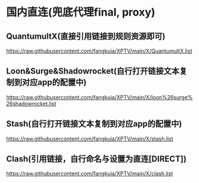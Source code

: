 # 国内直连(兜底代理final, proxy)
## QuantumultX(直接引用链接到规则资源即可)
https://raw.githubusercontent.com/fangkuia/XPTV/main/X/QuantumultX.list
## Loon&Surge&Shadowrocket(自行打开链接文本复制到对应app的配置中)
https://raw.githubusercontent.com/fangkuia/XPTV/main/X/loon%26surge%26shadowrocket.list
## Stash(自行打开链接文本复制到对应app的配置中)
https://raw.githubusercontent.com/fangkuia/XPTV/main/X/stash.list
## Clash(引用链接，自行命名与设置为直连[DIRECT])
https://raw.githubusercontent.com/fangkuia/XPTV/main/X/clash.list
